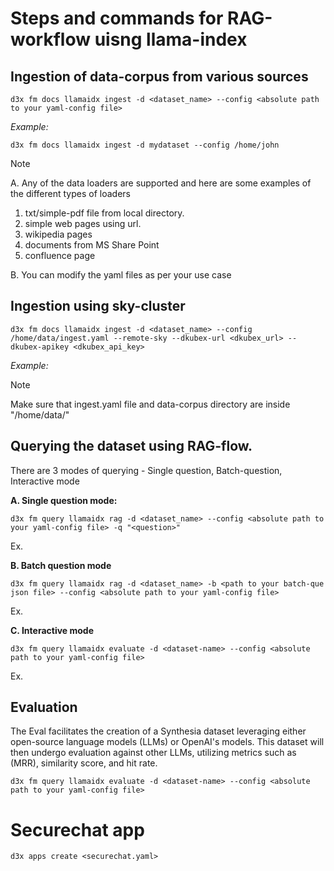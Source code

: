 # Steps and commands for RAG-workflow uisng llama-index

## Ingestion of data-corpus from various sources

```
d3x fm docs llamaidx ingest -d <dataset_name> --config <absolute path to your yaml-config file>
```

_Example:_

```
d3x fm docs llamaidx ingest -d mydataset --config /home/john
```

> [!NOTE]  
> A. Any of the data loaders are supported and here are some examples of the different types of loaders
  > 1. txt/simple-pdf file from local directory.
  > 2. simple web pages using url.
  > 3. wikipedia pages
  > 4. documents from MS Share Point
  > 5. confluence page
>      
> B. You can modify the yaml files as per your use case


## Ingestion using sky-cluster

```
d3x fm docs llamaidx ingest -d <dataset_name> --config /home/data/ingest.yaml --remote-sky --dkubex-url <dkubex_url> --dkubex-apikey <dkubex_api_key>
```

_Example:_


> [!NOTE]  
> Make sure that ingest.yaml file and data-corpus directory are inside "/home/data/"

## Querying the dataset using RAG-flow.

There are 3 modes of querying - Single question, Batch-question, Interactive mode

**A. Single question mode:**

```
d3x fm query llamaidx rag -d <dataset_name> --config <absolute path to your yaml-config file> -q "<question>"
```

Ex.

**B. Batch question mode**

```
d3x fm query llamaidx rag -d <dataset_name> -b <path to your batch-que json file> --config <absolute path to your yaml-config file>
```

Ex.

**C. Interactive mode**

```
d3x fm query llamaidx evaluate -d <dataset-name> --config <absolute path to your yaml-config file>
```

Ex.

## Evaluation

The Eval facilitates the creation of a Synthesia dataset leveraging either open-source language models (LLMs) or OpenAI's models. This dataset will then undergo evaluation against other LLMs, utilizing metrics such as (MRR), similarity score, and hit rate.

```
d3x fm query llamaidx evaluate -d <dataset-name> --config <absolute path to your yaml-config file>
```

# Securechat app

```
d3x apps create <securechat.yaml>
```
